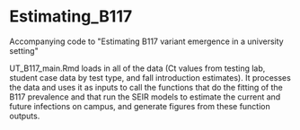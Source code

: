 # Estimating_B117
Accompanying code to "Estimating B117 variant emergence in a university setting"

UT_B117_main.Rmd loads in all of the data (Ct values from testing lab, student case data by test type, and fall introduction estimates). 
It processes the data and uses it as inputs to call the functions that do the fitting of the B117 prevalence and that run the SEIR models
to estimate the current and future infections on campus, and generate figures from these function outputs. 

